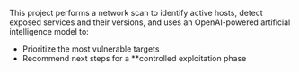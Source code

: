 This project performs a network scan to identify active hosts, detect exposed services and their versions, and uses an OpenAI-powered artificial intelligence model to:

  - Prioritize the most vulnerable targets
  - Recommend next steps for a **controlled exploitation phase
